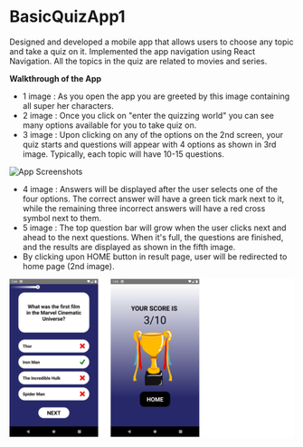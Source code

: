 # BasicQuizApp1
Designed and developed a mobile app that allows users to choose any topic and take a quiz on it. Implemented the app navigation using React Navigation. All the topics in the quiz are related to movies and series. 

**Walkthrough of the App**

* 1 image : As you open the app you are greeted by this image containing all super her characters.
* 2 image : Once you click on "enter the quizzing world" you can see many options available for you to take quiz on.
* 3 image : Upon clicking on any of the options on the 2nd screen, your quiz starts and questions will appear with 4 options as shown in 3rd image. Typically, each topic will               have 10-15 questions.

![App Screenshots](https://github.com/m3g4n127001/BasicQuizApp1/blob/main/assets/app%20ss/1-2.png)

* 4 image : Answers will be displayed after the user selects one of the four options. The correct answer will have a green tick mark next to it, while the remaining three incorrect answers will have a red cross symbol next to them.
* 5 image : The top question bar will grow when the user clicks next and ahead to the next questions. When it's full, the questions are finished, and the results are displayed as shown in the fifth image.
* By clicking upon HOME button in result page, user will be redirected to home page (2nd image).

![App Screenshots](https://github.com/m3g4n127001/BasicQuizApp1/blob/main/assets/app%20ss/1-3.png)

